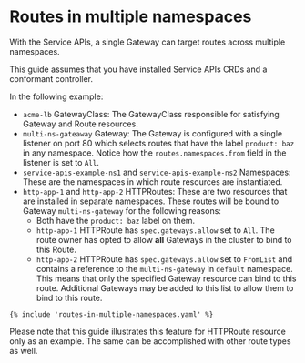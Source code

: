 # Routes in multiple namespaces

With the Service APIs, a single Gateway can target routes across multiple
namespaces. 

This guide assumes that you have installed Service APIs CRDs and a conformant
controller.

In the following example:

- `acme-lb` GatewayClass: The GatewayClass responsible for satisfying Gateway
  and Route resources.
- `multi-ns-gateaway` Gateway: The Gateway is configured with a single listener
  on port 80 which selects routes that have the label `product: baz` in any
  namespace.  Notice how the `routes.namespaces.from` field in the listener is
  set to `All`.
- `service-apis-example-ns1` and `service-apis-example-ns2` Namespaces: These
  are the namespaces in which route resources are instantiated.
- `http-app-1` and `http-app-2` HTTPRoutes: These are two resources that are
  installed in separate namespaces. These routes will be bound to Gateway
  `multi-ns-gateway` for the following reasons:
    - Both have the `product: baz` label on them.
    - `http-app-1` HTTPRoute has `spec.gateways.allow` set to `All`.  The route
      owner has opted to allow **all** Gateways in the cluster to bind to this
      Route.
    - `http-app-2` HTTPRoute has `spec.gateways.allow` set to `FromList` and
      contains a reference to the `multi-ns-gateway` in `default` namespace.
      This means that only the specified Gateway resource can bind to this
      route.  Additional Gateways may be added to this list to allow them to
      bind to this route.

```
{% include 'routes-in-multiple-namespaces.yaml' %}
```

Please note that this guide illustrates this feature for HTTPRoute resource
only as an example. The same can be accomplished with other route types as
well.
